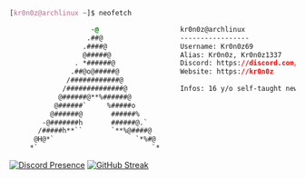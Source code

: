 <!-- 

	~> Kaneki Web, if you are seeing this, I follow you.

-->

```css
[kr0n0z@archlinux ~]$ neofetch

                    -@                    kr0n0z@archlinux
                   .##@                   -----------------
                  .####@                  Username: Kr0n0z69
                  @#####@                 Alias: Kr0n0z, Kr0n0z1337
                . *######@                Discord: https://discord.com/users/717434999116267566
               .##@o@#####@               Website: https://kr0n0z
              /############@            
             /##############@             Infos: 16 y/o self-taught newbie dev and Car Enthusiast!
            @######@**%######@            
           @######`     %#####o           
          @######@       ######%          
        -@#######h       ######@.`        
       /#####h**``       `**%@####@       
      @H@*`                    `*%#@    
     *`                            `*     

```

[![Discord Presence](https://lanyard.cnrad.dev/api/717434999116267566)](https://discord.com/users/717434999116267566)
[![GitHub Streak](https://github-readme-streak-stats.herokuapp.com?user=Kr0n0z69&theme=dark)](https://git.io/streak-stats)
